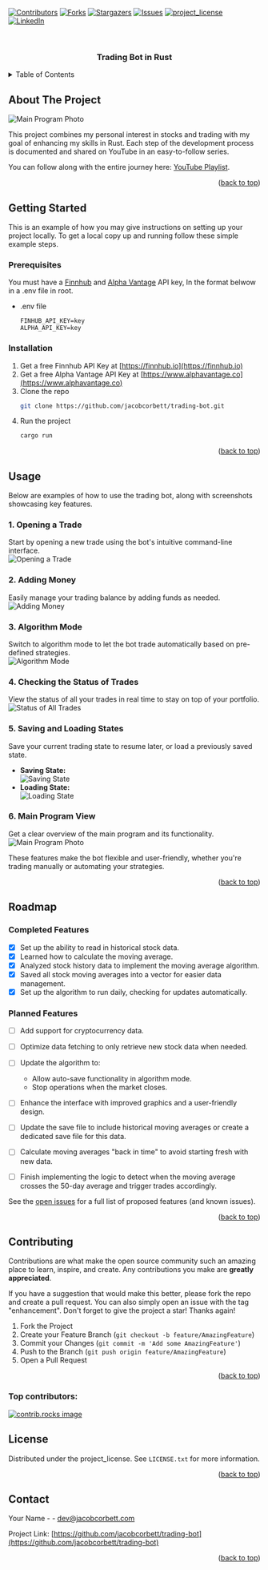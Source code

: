 <!-- Improved compatibility of back to top link: See: https://github.com/othneildrew/Best-README-Template/pull/73 -->
<a id="readme-top"></a>
<!--
*** Thanks for checking out the Best-README-Template. If you have a suggestion
*** that would make this better, please fork the repo and create a pull request
*** or simply open an issue with the tag "enhancement".
*** Don't forget to give the project a star!
*** Thanks again! Now go create something AMAZING! :D
-->



<!-- PROJECT SHIELDS -->
<!--
*** I'm using markdown "reference style" links for readability.
*** Reference links are enclosed in brackets [ ] instead of parentheses ( ).
*** See the bottom of this document for the declaration of the reference variables
*** for contributors-url, forks-url, etc. This is an optional, concise syntax you may use.
*** https://www.markdownguide.org/basic-syntax/#reference-style-links
-->
[![Contributors][contributors-shield]][contributors-url]
[![Forks][forks-shield]][forks-url]
[![Stargazers][stars-shield]][stars-url]
[![Issues][issues-shield]][issues-url]
[![project_license][license-shield]][license-url]
[![LinkedIn][linkedin-shield]][linkedin-url]



<!-- PROJECT LOGO -->
<br />
<div align="center">
<!--
  <a href="https://github.com/jacobcorbett/trading-bot">
    <img src="" alt="Logo" width="80" height="80">
  </a>
 -->
<h3 align="center">Trading Bot in Rust</h3>

<!--


  <p align="center">
    project_description
    <br />
    <a href="https://github.com/jacobcorbett/trading-bot"><strong>Explore the docs »</strong></a>
    <br />
    <br />
    <a href="https://github.com/jacobcorbett/trading-bot">View Demo</a>
    &middot;
    <a href="https://github.com/jacobcorbett/trading-bot/issues/new?labels=bug&template=bug-report---.md">Report Bug</a>
    &middot;
    <a href="https://github.com/jacobcorbett/trading-bot/issues/new?labels=enhancement&template=feature-request---.md">Request Feature</a>
  </p>
  -->
</div>



<!-- TABLE OF CONTENTS -->
<details>
  <summary>Table of Contents</summary>
  <ol>
    <li>
      <a href="#about-the-project">About The Project</a>
    </li>
    <li>
      <a href="#getting-started">Getting Started</a>
      <ul>
        <li><a href="#prerequisites">Prerequisites</a></li>
        <li><a href="#installation">Installation</a></li>
      </ul>
    </li>
    <li><a href="#usage">Usage</a></li>
    <li><a href="#roadmap">Roadmap</a></li>
    <li><a href="#contributing">Contributing</a></li>
    <li><a href="#license">License</a></li>
    <li><a href="#contact">Contact</a></li>
    <li><a href="#acknowledgments">Acknowledgments</a></li>
  </ol>
</details>



<!-- ABOUT THE PROJECT -->
## About The Project

![Main Program Photo](images/main_program_photo.png)


This project combines my personal interest in stocks and trading with my goal of enhancing my skills in Rust. Each step of the development process is documented and shared on YouTube in an easy-to-follow series. 

You can follow along with the entire journey here: [YouTube Playlist](https://www.youtube.com/playlist?list=PLHXKgc2IyVv-QrPcpdF68LgoTbEMS0u6f).



<p align="right">(<a href="#readme-top">back to top</a>)</p>

<!--
### Built With

* 
* [![React][React.js]][React-url]
* [![Vue][Vue.js]][Vue-url]
* [![Angular][Angular.io]][Angular-url]
* [![Svelte][Svelte.dev]][Svelte-url]
* [![Laravel][Laravel.com]][Laravel-url]
* [![Bootstrap][Bootstrap.com]][Bootstrap-url]
* [![JQuery][JQuery.com]][JQuery-url]

<p align="right">(<a href="#readme-top">back to top</a>)</p>
  -->


<!-- GETTING STARTED -->
## Getting Started

This is an example of how you may give instructions on setting up your project locally.
To get a local copy up and running follow these simple example steps.

### Prerequisites

You must have a [Finnhub](https://finnhub.io/) and [Alpha Vantage](https://www.alphavantage.co/) API key, In the format belwow in a .env file in root.
- .env file
  ```text
  FINHUB_API_KEY=key
  ALPHA_API_KEY=key
  ```

### Installation

1. Get a free Finnhub API Key at  [https://finnhub.io](https://finnhub.io)
2. Get a free Alpha Vantage API Key at  [https://www.alphavantage.co](https://www.alphavantage.co)
3. Clone the repo
   ```sh
   git clone https://github.com/jacobcorbett/trading-bot.git
   ```
4. Run the project
   ```sh
   cargo run
   ```


<p align="right">(<a href="#readme-top">back to top</a>)</p>



<!-- USAGE EXAMPLES -->
## Usage

Below are examples of how to use the trading bot, along with screenshots showcasing key features.

### 1. Opening a Trade  
Start by opening a new trade using the bot's intuitive command-line interface.  
![Opening a Trade](images/opening-trade.png)

### 2. Adding Money  
Easily manage your trading balance by adding funds as needed.  
![Adding Money](images/adding-money.png)

### 3. Algorithm Mode  
Switch to algorithm mode to let the bot trade automatically based on pre-defined strategies.  
![Algorithm Mode](images/algorithm-mode.png)

### 4. Checking the Status of Trades  
View the status of all your trades in real time to stay on top of your portfolio.  
![Status of All Trades](images/status-of-all-trades.png)

### 5. Saving and Loading States  
Save your current trading state to resume later, or load a previously saved state.  
- **Saving State:**  
  ![Saving State](images/Saving-state.png)  
- **Loading State:**  
  ![Loading State](images/loading-state.png)

### 6. Main Program View  
Get a clear overview of the main program and its functionality.  
![Main Program Photo](images/main_program_photo.png)

These features make the bot flexible and user-friendly, whether you're trading manually or automating your strategies.





<!-- _For more examples, please refer to the [Documentation](https://example.com)_ -->

<p align="right">(<a href="#readme-top">back to top</a>)</p>



<!-- ROADMAP -->

## Roadmap



### Completed Features
- [x] Set up the ability to read in historical stock data.
- [x] Learned how to calculate the moving average.
- [x] Analyzed stock history data to implement the moving average algorithm.
- [x] Saved all stock moving averages into a vector for easier data management.
- [x] Set up the algorithm to run daily, checking for updates automatically.

### Planned Features
- [ ] Add support for cryptocurrency data.
- [ ] Optimize data fetching to only retrieve new stock data when needed.
- [ ] Update the algorithm to:
  - Allow auto-save functionality in algorithm mode.
  - Stop operations when the market closes.
- [ ] Enhance the interface with improved graphics and a user-friendly design.
- [ ] Update the save file to include historical moving averages or create a dedicated save file for this data.
- [ ] Calculate moving averages "back in time" to avoid starting fresh with new data.
- [ ] Finish implementing the logic to detect when the moving average crosses the 50-day average and trigger trades accordingly.


See the [open issues](https://github.com/jacobcorbett/trading-bot/issues) for a full list of proposed features (and known issues).

<p align="right">(<a href="#readme-top">back to top</a>)</p>



<!-- CONTRIBUTING -->
## Contributing

Contributions are what make the open source community such an amazing place to learn, inspire, and create. Any contributions you make are **greatly appreciated**.

If you have a suggestion that would make this better, please fork the repo and create a pull request. You can also simply open an issue with the tag "enhancement".
Don't forget to give the project a star! Thanks again!

1. Fork the Project
2. Create your Feature Branch (`git checkout -b feature/AmazingFeature`)
3. Commit your Changes (`git commit -m 'Add some AmazingFeature'`)
4. Push to the Branch (`git push origin feature/AmazingFeature`)
5. Open a Pull Request

<p align="right">(<a href="#readme-top">back to top</a>)</p>

### Top contributors:

<a href="https://github.com/jacobcorbett/trading-bot/graphs/contributors">
  <img src="https://contrib.rocks/image?repo=jacobcorbett/trading-bot" alt="contrib.rocks image" />
</a>



<!-- LICENSE -->
## License

Distributed under the project_license. See `LICENSE.txt` for more information.

<p align="right">(<a href="#readme-top">back to top</a>)</p>



<!-- CONTACT -->
## Contact

Your Name -  - dev@jacobcorbett.com

Project Link: [https://github.com/jacobcorbett/trading-bot](https://github.com/jacobcorbett/trading-bot)

<p align="right">(<a href="#readme-top">back to top</a>)</p>


<!-- 

## Acknowledgments

* []()
* []()
* []()

<p align="right">(<a href="#readme-top">back to top</a>)</p>


-->
<!-- MARKDOWN LINKS & IMAGES -->
<!-- https://www.markdownguide.org/basic-syntax/#reference-style-links -->
[contributors-shield]: https://img.shields.io/github/contributors/jacobcorbett/trading-bot.svg?style=for-the-badge
[contributors-url]: https://github.com/jacobcorbett/trading-bot/graphs/contributors
[forks-shield]: https://img.shields.io/github/forks/jacobcorbett/trading-bot.svg?style=for-the-badge
[forks-url]: https://github.com/jacobcorbett/trading-bot/network/members
[stars-shield]: https://img.shields.io/github/stars/jacobcorbett/trading-bot.svg?style=for-the-badge
[stars-url]: https://github.com/jacobcorbett/trading-bot/stargazers
[issues-shield]: https://img.shields.io/github/issues/jacobcorbett/trading-bot.svg?style=for-the-badge
[issues-url]: https://github.com/jacobcorbett/trading-bot/issues
[license-shield]: https://img.shields.io/github/license/jacobcorbett/trading-bot.svg?style=for-the-badge
[license-url]: https://github.com/jacobcorbett/trading-bot/blob/master/LICENSE.txt
[linkedin-shield]: https://img.shields.io/badge/-LinkedIn-black.svg?style=for-the-badge&logo=linkedin&colorB=555
[linkedin-url]: https://linkedin.com/in/jacob-corbett-b5785933a
[product-screenshot]: images/screenshot.png
[Next.js]: https://img.shields.io/badge/next.js-000000?style=for-the-badge&logo=nextdotjs&logoColor=white
[Next-url]: https://nextjs.org/
[React.js]: https://img.shields.io/badge/React-20232A?style=for-the-badge&logo=react&logoColor=61DAFB
[React-url]: https://reactjs.org/
[Vue.js]: https://img.shields.io/badge/Vue.js-35495E?style=for-the-badge&logo=vuedotjs&logoColor=4FC08D
[Vue-url]: https://vuejs.org/
[Angular.io]: https://img.shields.io/badge/Angular-DD0031?style=for-the-badge&logo=angular&logoColor=white
[Angular-url]: https://angular.io/
[Svelte.dev]: https://img.shields.io/badge/Svelte-4A4A55?style=for-the-badge&logo=svelte&logoColor=FF3E00
[Svelte-url]: https://svelte.dev/
[Laravel.com]: https://img.shields.io/badge/Laravel-FF2D20?style=for-the-badge&logo=laravel&logoColor=white
[Laravel-url]: https://laravel.com
[Bootstrap.com]: https://img.shields.io/badge/Bootstrap-563D7C?style=for-the-badge&logo=bootstrap&logoColor=white
[Bootstrap-url]: https://getbootstrap.com
[JQuery.com]: https://img.shields.io/badge/jQuery-0769AD?style=for-the-badge&logo=jquery&logoColor=white
[JQuery-url]: https://jquery.com 